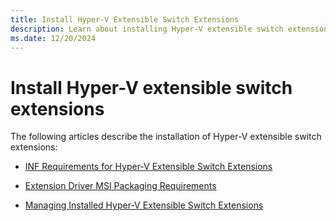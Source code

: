 ```yaml
---
title: Install Hyper-V Extensible Switch Extensions
description: Learn about installing Hyper-V extensible switch extensions.
ms.date: 12/20/2024
---
```


# Install Hyper-V extensible switch extensions

The following articles describe the installation of Hyper-V extensible switch extensions:

- [INF Requirements for Hyper-V Extensible Switch Extensions](inf-requirements-for-hyper-v-extensions.md)

- [Extension Driver MSI Packaging Requirements](extension-driver-msi-packaging-requirements.md)

- [Managing Installed Hyper-V Extensible Switch Extensions](managing-installed-hyper-v-extensions.md)

